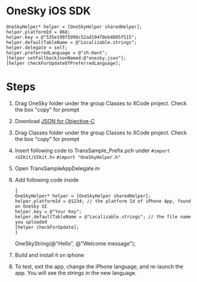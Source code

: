 OneSky iOS SDK
============================

```objc
OneSkyHelper* helper = [OneSkyHelper sharedHelper];
helper.platformId = 868;
helper.key = @"535e19975998c52ad19470eb4805f515";
helper.defaultTableName = @"Localizable.strings";
helper.delegate = self;
helper.preferredLanguage = @"zh-Hant";
[helper setFallbackJsonNamed:@"onesky.json"];
[helper checkForUpdateOfPreferredLanguage];
```

Steps
============================

1. Drag OneSky folder under the group Classes to XCode project. Check the box "copy" for prompt
2. Download [JSON for Objective-C](http://github.com/stig/json-framework/downloads)
3. Drag Classes folder under the group Classes to XCode project. Check the box "copy" for prompt
4. Insert following code to TransSample_Prefix.pch under
	```#import <UIKit/UIKit.h>```
	```#import "OneSkyHelper.h"```
5. Open TransSampleAppDelegate.m
6. Add following code inside

	```
	{
	OneSkyHelper* helper = [OneSkyHelper sharedHelper];
	helper.platformId = @1234; // the platform Id of iPhone App, found on OneSky UI
	helper.key = @"Your Key";
	helper.defaultTableName = @"Localizable.strings"; // the file name you uploaded
	[helper checkForUpdate];
	}
	```

	OneSkyString(@"Hello", @"Welcome message");

7. Build and install it on iphone
8. To test, exit the app, change the iPhone language, and re-launch the app. You will see the strings in the new language.
